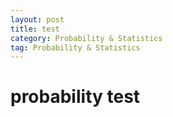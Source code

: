 ```yaml
---
layout: post
title: test
category: Probability & Statistics
tag: Probability & Statistics
---
```


# probability test

